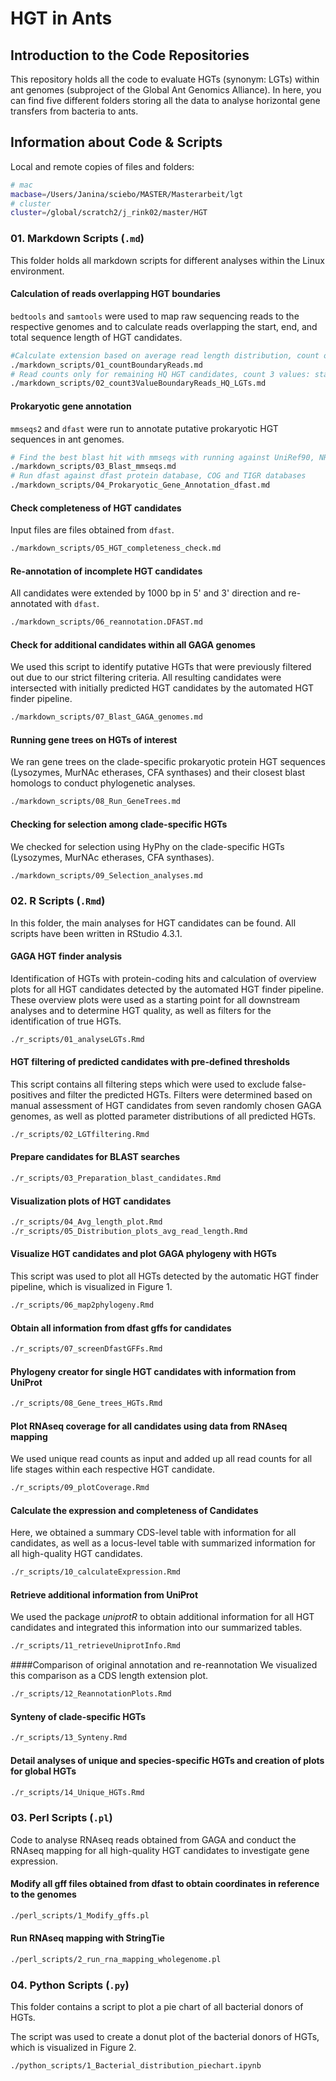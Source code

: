 # HGT in Ants

## Introduction to the Code Repositories

This repository holds all the code to evaluate HGTs (synonym: LGTs) within ant genomes (subproject of the Global Ant Genomics Alliance).
In here, you can find five different folders storing all the data to analyse horizontal gene transfers from bacteria to ants.

## Information about Code & Scripts

Local and remote copies of files and folders: 

```bash
# mac
macbase=/Users/Janina/sciebo/MASTER/Masterarbeit/lgt
# cluster
cluster=/global/scratch2/j_rink02/master/HGT
```
### 01. Markdown Scripts (`.md`)
This folder holds all markdown scripts for different analyses within the Linux environment.

#### Calculation of reads overlapping HGT boundaries
`bedtools` and `samtools` were used to map raw sequencing reads to the respective genomes and to calculate reads overlapping the start, end, and total sequence length of HGT candidates.
```bash
#Calculate extension based on average read length distribution, count one read value per boundary
./markdown_scripts/01_countBoundaryReads.md
# Read counts only for remaining HQ HGT candidates, count 3 values: start, end, complete HGT + extension
./markdown_scripts/02_count3ValueBoundaryReads_HQ_LGTs.md
```

#### Prokaryotic gene annotation 
`mmseqs2` and `dfast` were run to annotate putative prokaryotic HGT sequences in ant genomes.
```bash
# Find the best blast hit with mmseqs with running against UniRef90, NR and NT databases.
./markdown_scripts/03_Blast_mmseqs.md
# Run dfast against dfast protein database, COG and TIGR databases
./markdown_scripts/04_Prokaryotic_Gene_Annotation_dfast.md
```

#### Check completeness of HGT candidates
Input files are files obtained from `dfast`.
```bash
./markdown_scripts/05_HGT_completeness_check.md
```

#### Re-annotation of incomplete HGT candidates
All candidates were extended by 1000 bp in 5' and 3' direction and re-annotated with `dfast`.
```bash
./markdown_scripts/06_reannotation.DFAST.md
```

#### Check for additional candidates within all GAGA genomes
We used this script to identify putative HGTs that were previously filtered out due to our strict filtering criteria. All resulting candidates were intersected with initially predicted HGT candidates by the automated HGT finder pipeline.
```bash
./markdown_scripts/07_Blast_GAGA_genomes.md
```

#### Running gene trees on HGTs of interest
We ran gene trees on the clade-specific prokaryotic protein HGT sequences (Lysozymes, MurNAc etherases, CFA synthases) and their closest blast homologs to conduct phylogenetic analyses.
```bash
./markdown_scripts/08_Run_GeneTrees.md
```

#### Checking for selection among clade-specific HGTs
We checked for selection using HyPhy on the clade-specific HGTs (Lysozymes, MurNAc etherases, CFA synthases).
```bash
./markdown_scripts/09_Selection_analyses.md
```
### 02. R Scripts (`.Rmd`)
In this folder, the main analyses for HGT candidates can be found. All scripts have been written in RStudio 4.3.1.

#### GAGA HGT finder analysis
Identification of HGTs with protein-coding hits and calculation of overview plots for all HGT candidates detected by the automated HGT finder pipeline. These overview plots were used as a starting point for all downstream analyses and to determine HGT quality, as well as filters for the identification of true HGTs.
```bash
./r_scripts/01_analyseLGTs.Rmd
```

#### HGT filtering of predicted candidates with pre-defined thresholds
This script contains all filtering steps which were used to exclude false-positives and filter the predicted HGTs. Filters were determined based on manual assessment of HGT candidates from seven randomly chosen GAGA genomes, as well as plotted parameter distributions of all predicted HGTs.
```bash
./r_scripts/02_LGTfiltering.Rmd
```

#### Prepare candidates for BLAST searches
```bash
./r_scripts/03_Preparation_blast_candidates.Rmd
```
#### Visualization plots of HGT candidates
```bash
./r_scripts/04_Avg_length_plot.Rmd
./r_scripts/05_Distribution_plots_avg_read_length.Rmd
```

#### Visualize HGT candidates and plot GAGA phylogeny with HGTs
This script was used to plot all HGTs detected by the automatic HGT finder pipeline, which is visualized in Figure 1. 
```bash
./r_scripts/06_map2phylogeny.Rmd
```

#### Obtain all information from dfast gffs for candidates
```bash
./r_scripts/07_screenDfastGFFs.Rmd
```

#### Phylogeny creator for single HGT candidates with information from UniProt
```bash
./r_scripts/08_Gene_trees_HGTs.Rmd
```

#### Plot RNAseq coverage for all candidates using data from RNAseq mapping
We used unique read counts as input and added up all read counts for all life stages within each respective HGT candidate.

```bash
./r_scripts/09_plotCoverage.Rmd
```

#### Calculate the expression and completeness of Candidates
Here, we obtained a summary CDS-level table with information for all candidates, as well as a locus-level table with summarized information for all high-quality HGT candidates.
```bash
./r_scripts/10_calculateExpression.Rmd
```

#### Retrieve additional information from UniProt
We used the package *uniprotR* to obtain additional information for all HGT candidates and integrated this information into our summarized tables.
```bash
./r_scripts/11_retrieveUniprotInfo.Rmd
```

####Comparison of original annotation and re-reannotation
We visualized this comparison as a CDS length extension plot.
```bash
./r_scripts/12_ReannotationPlots.Rmd
```

#### Synteny of clade-specific HGTs
```bash
./r_scripts/13_Synteny.Rmd
```

#### Detail analyses of unique and species-specific HGTs and creation of plots for global HGTs
```bash
./r_scripts/14_Unique_HGTs.Rmd 
```

### 03. Perl Scripts (`.pl`)
Code to analyse RNAseq reads obtained from GAGA and conduct the RNAseq mapping for all high-quality HGT candidates to investigate gene expression.

#### Modify all gff files obtained from dfast to obtain coordinates in reference to the genomes
```bash
./perl_scripts/1_Modify_gffs.pl
```

#### Run RNAseq mapping with StringTie
```bash
./perl_scripts/2_run_rna_mapping_wholegenome.pl
```
### 04. Python Scripts (`.py`)
This folder contains a script to plot a pie chart of all bacterial donors of HGTs.

The script was used to create a donut plot of the bacterial donors of HGTs, which is visualized in Figure 2. 
```bash
./python_scripts/1_Bacterial_distribution_piechart.ipynb
```
